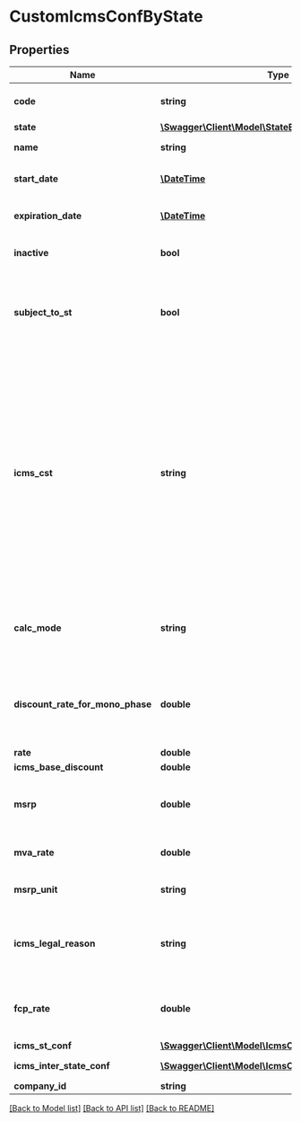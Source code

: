 # CustomIcmsConfByState

## Properties
Name | Type | Description | Notes
------------ | ------------- | ------------- | -------------
**code** | **string** | Identify the IcmsConfState in namespace | 
**state** | [**\Swagger\Client\Model\StateEnum**](StateEnum.md) |  | 
**name** | **string** | name for this configuration | [optional] 
**start_date** | [**\DateTime**](\DateTime.md) | date when this configuration values starts | [optional] 
**expiration_date** | [**\DateTime**](\DateTime.md) | date when this configuration values expire | [optional] 
**inactive** | **bool** | set this configuration to Inactive | [optional] 
**subject_to_st** | **bool** | inform that the item linked to this configuration is subject to ICMS ST on this state | [optional] 
**icms_cst** | **string** | On sales process inform the CST hat the item linked to this configuration is subject to for the own ICMS - &#39;00&#39; # TAXABLE - &#39;20&#39; # TAXABLE WITH BASE DISCOUNT - &#39;40&#39; # EXEMPT - &#39;41&#39; # NOT TAXABLE - &#39;50&#39; # SUSPENDED | [optional] 
**calc_mode** | **string** | how this ICMS will be calculed for itens linked to this configuration | [optional] 
**discount_rate_for_mono_phase** | **double** | discount if the item is subject to monophase PIS/COFINS for transactions inside state | [optional] 
**rate** | **double** | ICMS rate | [optional] 
**icms_base_discount** | **double** | ICMS rate | [optional] 
**msrp** | **double** | SRP or MMSRP amount base for this icms configuration | [optional] 
**mva_rate** | **double** | ICMS mva rate to define calc base | [optional] 
**msrp_unit** | **string** | unit used to SRP amount value | [optional] 
**icms_legal_reason** | **string** | Code for the ICM legal reason, this message will be placed on invoice. | [optional] 
**fcp_rate** | **double** | Fundo de Combate à pobreza / Fund Against Poverty | [optional] 
**icms_st_conf** | [**\Swagger\Client\Model\IcmsConfByStateIcmsSTConf**](IcmsConfByStateIcmsSTConf.md) |  | [optional] 
**icms_inter_state_conf** | [**\Swagger\Client\Model\IcmsConfInterState[]**](IcmsConfInterState.md) | the map key is state code | [optional] 
**company_id** | **string** | Company ID | 

[[Back to Model list]](../README.md#documentation-for-models) [[Back to API list]](../README.md#documentation-for-api-endpoints) [[Back to README]](../README.md)


